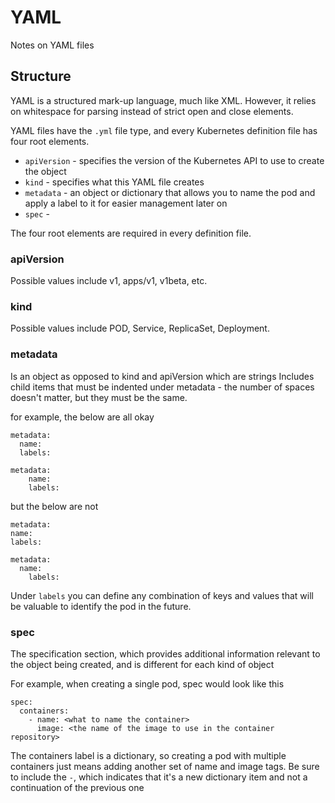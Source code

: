 # YAML

Notes on YAML files

## Structure

YAML is a structured mark-up language, much like XML. However, it relies on whitespace for parsing instead of strict open and close elements.

YAML files have the `.yml` file type, and every Kubernetes definition file has four root elements.
- `apiVersion` - specifies the version of the Kubernetes API to use to create the object
- `kind` - specifies what this YAML file creates
- `metadata` - an object or dictionary that allows you to name the pod and apply a label to it for easier management later on
- `spec` - 

The four root elements are required in every definition file.

### apiVersion
Possible values include v1, apps/v1, v1beta, etc.
### kind
Possible values include POD, Service, ReplicaSet, Deployment.
### metadata
Is an object as opposed to kind and apiVersion which are strings
Includes child items that must be indented under metadata - the number of spaces doesn't matter, but they must be the same.

for example, the below are all okay
```
metadata:
  name:
  labels:

metadata:
    name:
    labels:
```
but the below are not
```
metadata:
name:
labels:

metadata:
  name:
    labels:
```

Under `labels` you can define any combination of keys and values that will be valuable to identify the pod in the future.
### spec
The specification section, which provides additional information relevant to the object being created, and is different for each kind of object

For example, when creating a single pod, spec would look like this
```
spec:
  containers:
    - name: <what to name the container>
      image: <the name of the image to use in the container repository>
```
The containers label is a dictionary, so creating a pod with multiple containers just means adding another set of name and image tags. Be sure to include the `-`, which indicates that it's a new dictionary item and not a continuation of the previous one
